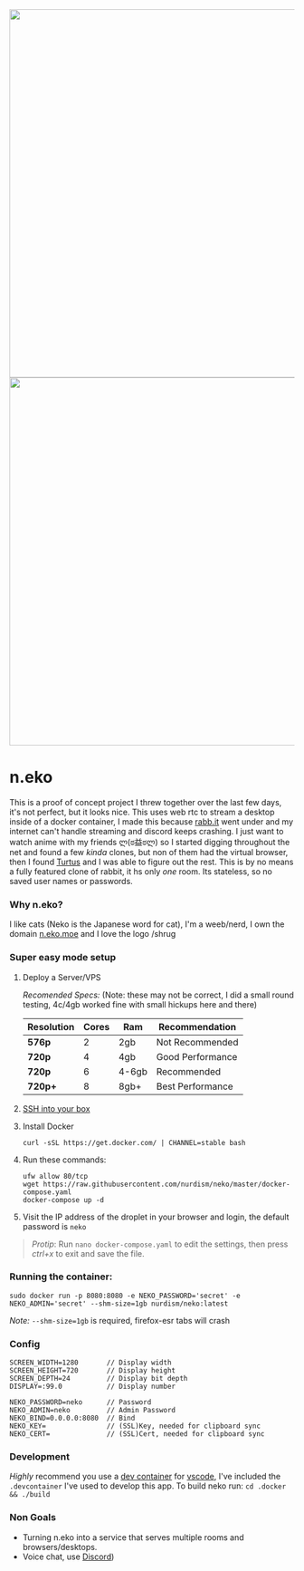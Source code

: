 <div align="center">
<img src="https://github.com/nurdism/neko/raw/master/.github/logo.png" width="650" height="auto"/>
</div>

<div align="center">
<img src="https://i.imgur.com/ZSzbQr7.gif" width="650" height="auto"/>
</div>

# **n**.eko
This is a proof of concept project I threw together over the last few days, it's not perfect, but it looks nice. This uses web rtc to stream a desktop inside of a docker container, I made this because [rabb.it](https://en.wikipedia.org/wiki/Rabb.it) went under and my internet can't handle streaming and discord keeps crashing. I just want to watch anime with my friends ლ(ಠ益ಠლ) so I started digging throughout the net and found a few *kinda* clones, but non of them had the virtual browser, then I found [Turtus](https://github.com/Khauri/Turtus) and I was able to figure out the rest. This is by no means a fully featured clone of rabbit, it hs only *one* room. Its stateless, so no saved user names or passwords. 

### Why n.eko?
I like cats (Neko is the Japanese word for cat), I'm a weeb/nerd, I own the domain [n.eko.moe](https://n.eko.moe/) and I love the logo /shrug

### Super easy mode setup
1. Deploy a Server/VPS

    *Recomended Specs:* (Note: these may not be correct, I did a small round testing, 4c/4gb worked fine with small hickups here and there)
    
    | Resolution | Cores | Ram   | Recommendation   |
    |------------|-------|-------|------------------|
    | **576p**   | 2     | 2gb   | Not Recommended  |
    | **720p**   | 4     | 4gb   | Good Performance |
    | **720p**   | 6     | 4-6gb | Recommended      |
    | **720p+**  | 8     | 8gb+  | Best Performance |

2. [SSH into your box](https://www.digitalocean.com/docs/droplets/how-to/connect-with-ssh/)

3. Install Docker
    ```
    curl -sSL https://get.docker.com/ | CHANNEL=stable bash
    ```
4. Run these commands:
    ```
    ufw allow 80/tcp
    wget https://raw.githubusercontent.com/nurdism/neko/master/docker-compose.yaml
    docker-compose up -d
    ```
5. Visit the IP address of the droplet in your browser and login, the default password is `neko`

> *Protip*: Run `nano docker-compose.yaml` to edit the settings, then press *ctrl+x* to exit and save the file.

### Running the container:
```
sudo docker run -p 8080:8080 -e NEKO_PASSWORD='secret' -e NEKO_ADMIN='secret' --shm-size=1gb nurdism/neko:latest 
```

*Note:* `--shm-size=1gb` is required, firefox-esr tabs will crash

### Config
```
SCREEN_WIDTH=1280       // Display width
SCREEN_HEIGHT=720       // Display height
SCREEN_DEPTH=24         // Display bit depth
DISPLAY=:99.0           // Display number

NEKO_PASSWORD=neko      // Password
NEKO_ADMIN=neko         // Admin Password
NEKO_BIND=0.0.0.0:8080  // Bind
NEKO_KEY=               // (SSL)Key, needed for clipboard sync
NEKO_CERT=              // (SSL)Cert, needed for clipboard sync
```

### Development
*Highly* recommend you use a [dev container](https://code.visualstudio.com/docs/remote/containers) for [vscode](https://code.visualstudio.com/), I've included the `.devcontainer` I've used to develop this app. To build neko run:
`cd .docker && ./build`

### Non Goals
  * Turning n.eko into a service that serves multiple rooms and browsers/desktops.
  * Voice chat, use [Discord](https://discordapp.com/))